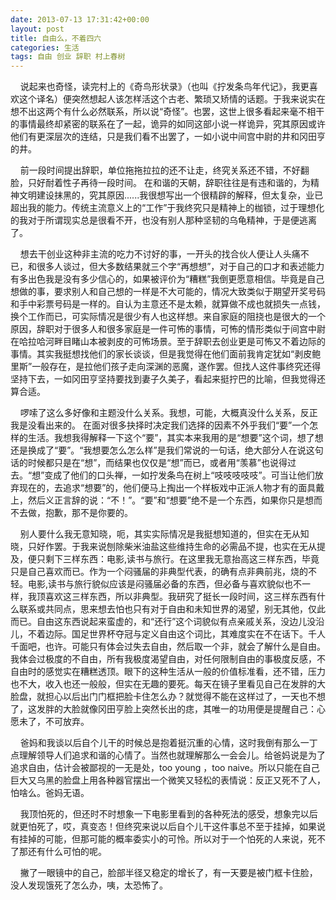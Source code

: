 ```yaml
---
date: 2013-07-13 17:31:42+00:00
layout: post
title: 自由么，不着四六
categories: 生活
tags: 自由 创业 辞职 村上春树
---
```

&nbsp;&nbsp;&nbsp;&nbsp;说起来也奇怪，读完村上的《奇鸟形状录》（也叫《拧发条鸟年代记》，我更喜欢这个译名）便突然想起人该怎样活这个古老、繁琐又矫情的话题。于我来说实在想不出这两个有什么必然联系，所以说“奇怪”。也罢，这世上很多看起来毫不相干的事情最终却紧密的联系在了一起，诡异的如同这部小说一样诡异，究其原因或许他们有更深层次的连结，只是我们看不出罢了，一如小说中间宫中尉的井和冈田亨的井。

&nbsp;&nbsp;&nbsp;&nbsp;前一段时间提出辞职，单位拖拖拉拉的还不让走，终究关系还不错，不好翻脸，只好耐着性子再待一段时间。 在和谐的天朝，辞职往往是有违和谐的，为精神文明建设抹黑的，究其原因......我很想写出一个很精辟的解释，但太复杂，业已超出我的能力。传统主流意义上的“工作”于我终究只是精神上的枷锁，过于理想化的我对于所谓现实总是很看不开，也没有别人那种坚韧的乌龟精神，于是便逃离了。

&nbsp;&nbsp;&nbsp;&nbsp;想去干创业这种非主流的吃力不讨好的事，一开头的找合伙人便让人头痛不已，和很多人谈过，但大多数结果就三个字“再想想”，对于自己的口才和表述能力有多出色我是没有多少信心的，如果被评价为“糟糕”我倒更愿意相信。毕竟是自己想做的事，要求别人和自己想的一样是不大可能的，情况大致类似于期望开奖号码和手中彩票号码是一样的。自认为主意还不是太赖，就算做不成也就损失一点钱，换个工作而已，可实际情况是很少有人也这样想。来自家庭的阻挠也是很大的一个原因，辞职对于很多人和很多家庭是一件可怖的事情，可怖的情形类似于间宫中尉在哈拉哈河畔目睹山本被剥皮的可怖场景。至于辞职去创业更是可怖又不着边际的事情。其实我挺想找他们的家长谈谈，但是我觉得在他们面前我肯定犹如“剥皮鲍里斯”一般存在，是拉他们孩子走向深渊的恶魔，遂作罢。但找人这件事终究还得坚持下去，一如冈田亨坚持要找到妻子久美子，看起来挺拧巴的比喻，但我觉得还算合适。

&nbsp;&nbsp;&nbsp;&nbsp;啰嗦了这么多好像和主题没什么关系。我想，可能，大概真没什么关系，反正我是没看出来的。
在面对很多抉择时决定我们选择的因素不外乎我们“要”一个怎样的生活。我想我得解释一下这个“要”，其实本来我用的是“想要”这个词，想了想还是换成了“要”。“我想要怎么怎么样”是我们常说的一句话，绝大部分人在说这句话的时候都只是在“想”，而结果也仅仅是“想”而已，或者用“羡慕”也说得过去。“想”变成了他们的口头禅，一如拧发条鸟在树上“吱吱吱吱吱”。可当让他们放弃现在的，去追求“想要”的，他们便马上掏出一个样板戏中正派人物才有的面具戴上，然后义正言辞的说：“不！”。“要”和“想要”绝不是一个东西，如果你只是想而不去做，抱歉，那不是你要的。

&nbsp;&nbsp;&nbsp;&nbsp;别人要什么我无意知晓，呃，其实实际情况是我挺想知道的，但实在无从知晓，只好作罢。于我来说刨除柴米油盐这些维持生命的必需品不提，也实在无从提及，便只剩下三样东西：电影,读书与旅行。在这里我无意抬高这三样东西，毕竟只是自己喜欢而已。作为一个闷骚届的非典型代表，的确有点非典前兆，烧的不轻。电影,读书与旅行貌似应该是闷骚届必备的东西，但必备与喜欢貌似也不一样，我顶喜欢这三样东西，所以非典型。我研究了挺长一段时间，这三样东西有什么联系或共同点，思来想去怕也只有对于自由和未知世界的渴望，别无其他，仅此而已。自由这东西说起来蛮虚的，和“还行”这个词貌似有点亲戚关系，没边儿没沿儿，不着边际。国足世界杯夺冠与定义自由这个词比，其难度实在不在话下。千人千面吧，也许。可能只有体会过失去自由，然后取一个非，就会了解什么是自由。我体会过极度的不自由，所有我极度渴望自由，对任何限制自由的事极度反感，不自由时的感觉实在糟糕透顶。眼下的这种生活从一般的价值标准看，还不错，压力也不大，收入也还一般般，但实在无趣的要死。每天在镜子里看见自己在发胖的大脸盘，就担心以后出门门框把脸卡住怎么办？就觉得不能在这样过了，一天也不想了，这发胖的大脸就像冈田亨脸上突然长出的痣，其唯一的功用便是提醒自己：心愿未了，不可放弃。

&nbsp;&nbsp;&nbsp;&nbsp;爸妈和我谈以后自个儿干的时候总是抱着挺沉重的心情，这时我倒有那么一丁点理解领导人们追求和谐的心情了。当然也就理解那么一会会儿。给爸妈说是为了追求自由，估计会被鄙视的一无是处，too young ，too naive。所以只能在自己巨大又乌黑的脸盘上用各种器官摆出一个微笑又轻松的表情说：反正又死不了人，怕啥么。爸妈无语。

&nbsp;&nbsp;&nbsp;&nbsp;我顶怕死的，但还时不时想象一下电影里看到的各种死法的感受，想象完以后就更怕死了，哎，真变态！但终究来说以后自个儿干这件事总不至于挂掉，如果说有挂掉的可能，但那可能的概率委实小的可怜。所以对于一个怕死的人来说，死不了那还有什么可怕的呢。

&nbsp;&nbsp;&nbsp;&nbsp;撇了一眼镜中的自己，脸部半径又稳定的增长了，有一天要是被门框卡住脸，没人发现饿死了怎么办，咦，太恐怖了。